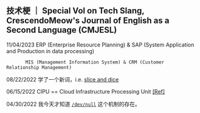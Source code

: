 ## 技术梗 ｜ Special Vol on Tech Slang, CrescendoMeow's Journal of English as a Second Language (CMJESL)

11/04/2023 ERP (Enterprise Resource Planning) & SAP (System Application and Production in data processing)

           MIS (Management Information System) & CRM (Customer Relationship Management)

08/22/2022 学了一个新词，i.e. [slice and dice](https://skp2707.medium.com/slice-and-dice-during-data-analysis-b27a89d6d02b)

06/15/2022 CIPU == Cloud Infrastructure Processing Unit [[Ref]](https://www.alibabacloud.com/blog/599010)

04/30/2022 我今天才知道 [`/dev/null`](https://zh.m.wikipedia.org/wiki//dev/null) 这个机制的存在。
